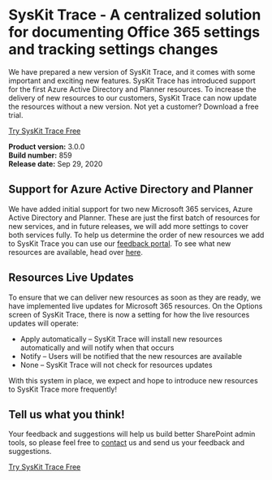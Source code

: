 # SysKit Trace - A centralized solution for documenting Office 365 settings and tracking settings changes


We have prepared a new version of SysKit Trace, and it comes with some important and exciting new features. SysKit Trace has introduced support for the first Azure Active Directory and Planner resources. To increase the delivery of new resources to our customers, SysKit Trace can now update the resources without a new version. Not yet a customer? Download a free trial.

[Try SysKit Trace Free](https://www.syskit.com/products/trace/download/)

**Product version:** 3.0.0  
**Build number:** 859  
**Release date:** Sep 29, 2020



## Support for Azure Active Directory and Planner

We have added initial support for two new Microsoft 365 services, Azure Active Directory and Planner. These are just the first batch of resources for new services, and in future releases, we will add more settings to cover both services fully. To help us determine the order of new resources we add to SysKit Trace you can use our [feedback portal](https://feedback.syskit.com/?project=TRACE). To see what new resources are available, head over [here](../report-overview/azure-active-directory.md).

## Resources Live Updates

To ensure that we can deliver new resources as soon as they are ready, we have implemented live updates for Microsoft 365 resources. On the Options screen of SysKit Trace, there is now a setting for how the live resources updates will operate:
- Apply automatically – SysKit Trace will install new resources automatically and will notify when that occurs
- Notify – Users will be notified that the new resources are available
- None – SysKit Trace will not check for resources updates

With this system in place, we expect and hope to introduce new resources to SysKit Trace more frequently!


## Tell us what you think! 

Your feedback and suggestions will help us build better SharePoint admin tools, so please feel free to [contact](https://feedback.syskit.com/?project=TRACE) us and send us your feedback and suggestions.

[Try SysKit Trace Free](https://www.syskit.com/products/trace/download/)
